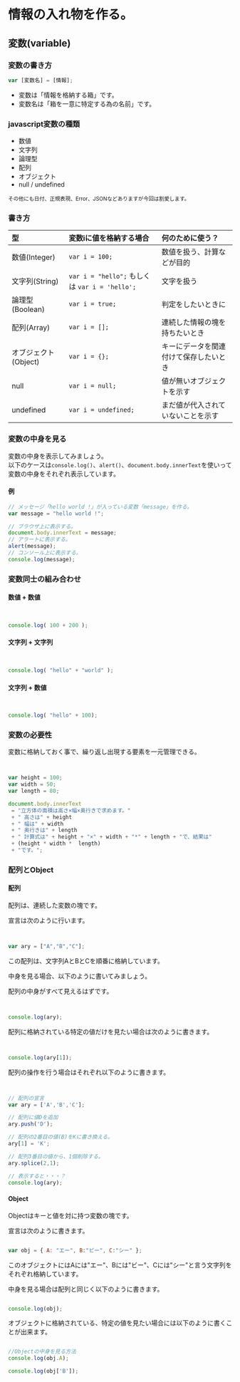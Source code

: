 # 情報の入れ物を作る。

##  変数(variable)

### 変数の書き方

```javascript
var [変数名] = [情報];
```

 + 変数は「情報を格納する箱」です。
 + 変数名は「箱を一意に特定する為の名前」です。

### javascript変数の種類

 + 数値
 + 文字列
 + 論理型
 + 配列
 + オブジェクト
 + null / undefined

<small>その他にも日付、正規表現、Error、JSONなどありますが今回は割愛します。</small>

### 書き方


| 型 | 変数iに値を格納する場合 | 何のために使う？ |
|:---|:---|:---|
| 数値(Integer) | ``var i = 100;`` | 数値を扱う、計算などが目的 |
| 文字列(String) | ``var i = "hello";`` もしくは ``var i = 'hello';`` | 文字を扱う |
| 論理型(Boolean) | ``var i = true;`` | 判定をしたいときに |
| 配列(Array) | ``var i = [];`` | 連続した情報の塊を持ちたいとき |
| オブジェクト(Object) | ``var i = {};`` | キーにデータを関連付けて保存したいとき |
| null | ``var i = null;`` | 値が無いオブジェクトを示す |
| undefined | ``var i = undefined;`` | まだ値が代入されていないことを示す |


### 変数の中身を見る

変数の中身を表示してみましょう。  
以下のケースは``console.log()``、``alert()``、``document.body.innerText``を使いって変数の中身をそれぞれ表示しています。

#### 例

```javascript
// メッセージ「hello world !」が入っている変数「message」を作る。
var message = "hello world !";

// ブラウザ上に表示する。
document.body.innerText = message;
// アラートに表示する。
alert(message);
// コンソール上に表示する。
console.log(message);

```

### 変数同士の組み合わせ

#### 数値 + 数値

```javascript


console.log( 100 + 200 );

```

#### 文字列 + 文字列

```javascript


console.log( "hello" + "world" );

```

#### 文字列 + 数値

```javascript


console.log( "hello" + 100);

```

### 変数の必要性

変数に格納しておく事で、繰り返し出現する要素を一元管理できる。

```javascript


var height = 100;
var width = 50;
var length = 80;

document.body.innerText
 = "立方体の面積は高さ×幅×奥行きで求めます。"
 + " 高さは" + height
 + " 幅は" + width
 + " 奥行きは" + length
 + " 計算式は" + height + "×" + width + "*" + length + "で、結果は"
 + (height * width *  length)
 + "です。";


```

### 配列とObject

#### 配列

配列は、連続した変数の塊です。

宣言は次のように行います。

```javascript


var ary = ["A","B","C"];

```

この配列は、文字列AとBとCを順番に格納しています。

中身を見る場合、以下のように書いてみましょう。

配列の中身がすべて見えるはずです。

```javascript


console.log(ary);

```

配列に格納されている特定の値だけを見たい場合は次のように書きます。

```javascript


console.log(ary[1]);

```

配列の操作を行う場合はそれぞれ以下のように書きます。

```javascript 


// 配列の宣言
var ary = ['A','B','C'];

// 配列に値Dを追加
ary.push('D');

// 配列の2番目の値(B)をKに書き換える。
ary[1] = 'K';

// 配列3番目の値から、1個削除する。
ary.splice(2,1);

// 表示すると・・・？
console.log(ary);

```


#### Object

Objectはキーと値を対に持つ変数の塊です。

宣言は次のように書きます。

```javascript

var obj = { A: "エー", B:"ビー", C:"シー" };

```

このオブジェクトにはAには"エー"、Bには"ビー"、Cには"シー"と言う文字列をそれぞれ格納しています。

中身を見る場合は配列と同じく以下のように書きます。

```javascript

console.log(obj);

```

オブジェクトに格納されている、特定の値を見たい場合には以下のように書くことが出来ます。


```javascript

//Objectの中身を見る方法
console.log(obj.A);

console.log(obj['B']);


```





